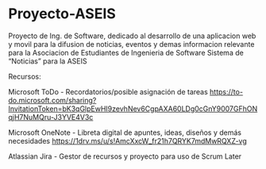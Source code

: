 # Proyecto-ASEIS

Proyecto de Ing. de Software, dedicado al desarrollo de una aplicacion web y movil para la difusion de noticias, eventos y demas informacion relevante para la Asociacion de Estudiantes de Ingenieria de Software
Sistema de “Noticias” para la ASEIS

Recursos:

Microsoft ToDo - Recordatorios/posible asignación de tareas
https://to-do.microsoft.com/sharing?InvitationToken=bK3qGlpEwHI9zevhNev6CgpAXA60LDg0cGnY9007GFhONqjH7NuMQru-J3YVE4V3c

Microsoft OneNote - Libreta digital de apuntes, ideas, diseños y demás necesidades
https://1drv.ms/u/s!AmcXxcW_fr21h7QRYK7mdMwRQXZ-vg

Atlassian Jira - Gestor de recursos y proyecto para uso de Scrum
Later
